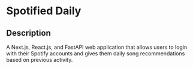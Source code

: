 # Spotified Daily

## Description

A Next.js, React.js, and FastAPI web application that allows users to login with their Spotify accounts and gives them daily song recommendations based on previous activity. 
